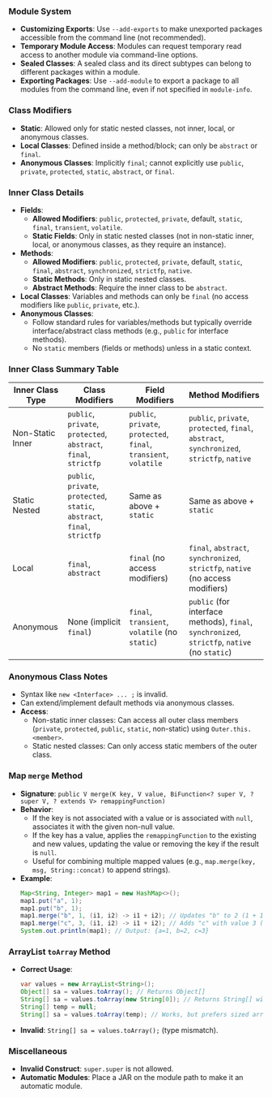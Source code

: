 ### Module System
- **Customizing Exports**: Use `--add-exports` to make unexported packages accessible from the command line (not recommended).
- **Temporary Module Access**: Modules can request temporary read access to another module via command-line options.
- **Sealed Classes**: A sealed class and its direct subtypes can belong to different packages within a module.
- **Exporting Packages**: Use `--add-module` to export a package to all modules from the command line, even if not specified in `module-info`.

### Class Modifiers
- **Static**: Allowed only for static nested classes, not inner, local, or anonymous classes.
- **Local Classes**: Defined inside a method/block; can only be `abstract` or `final`.
- **Anonymous Classes**: Implicitly `final`; cannot explicitly use `public`, `private`, `protected`, `static`, `abstract`, or `final`.

### Inner Class Details
- **Fields**:
  - **Allowed Modifiers**: `public`, `protected`, `private`, default, `static`, `final`, `transient`, `volatile`.
  - **Static Fields**: 
Only in static nested classes (not in non-static inner, local, or anonymous classes, as they require an instance).
- **Methods**:
  - **Allowed Modifiers**: `public`, `protected`, `private`, default, `static`, `final`, `abstract`, `synchronized`, `strictfp`, `native`.
  - **Static Methods**: Only in static nested classes.
  - **Abstract Methods**: Require the inner class to be `abstract`.
- **Local Classes**: Variables and methods can only be `final` (no access modifiers like `public`, `private`, etc.).
- **Anonymous Classes**:
  - Follow standard rules for variables/methods but typically override interface/abstract class methods (e.g., `public` for interface methods).
  - No `static` members (fields or methods) unless in a static context.

### Inner Class Summary Table
| **Inner Class Type** | **Class Modifiers** | **Field Modifiers** | **Method Modifiers** |
|-----------------------|----------------------|----------------------|-----------------------|
| Non-Static Inner      | `public`, `private`, `protected`, `abstract`, `final`, `strictfp` | `public`, `private`, `protected`, `final`, `transient`, `volatile` | `public`, `private`, `protected`, `final`, `abstract`, `synchronized`, `strictfp`, `native` |
| Static Nested         | `public`, `private`, `protected`, `static`, `abstract`, `final`, `strictfp` | Same as above + `static` | Same as above + `static` |
| Local                 | `final`, `abstract` | `final` (no access modifiers) | `final`, `abstract`, `synchronized`, `strictfp`, `native` (no access modifiers) |
| Anonymous             | None (implicit `final`) | `final`, `transient`, `volatile` (no `static`) | `public` (for interface methods), `final`, `synchronized`, `strictfp`, `native` (no `static`) |

### Anonymous Class Notes
- Syntax like `new <Interface> ... ;` is invalid.
- Can extend/implement default methods via anonymous classes.
- **Access**:
  - Non-static inner classes: Can access all outer class members (`private`, `protected`, `public`, `static`, non-static) using `Outer.this.<member>`.
  - Static nested classes: Can only access static members of the outer class.

### Map `merge` Method
- **Signature**: `public V merge(K key, V value, BiFunction<? super V, ? super V, ? extends V> remappingFunction)`
- **Behavior**:
  - If the key is not associated with a value or is associated with `null`, associates it with the given non-null value.
  - If the key has a value, applies the `remappingFunction` to the existing and new values, updating the value or removing the key if the result is `null`.
  - Useful for combining multiple mapped values (e.g., `map.merge(key, msg, String::concat)` to append strings).
- **Example**:
  ```java
  Map<String, Integer> map1 = new HashMap<>();
  map1.put("a", 1);
  map1.put("b", 1);
  map1.merge("b", 1, (i1, i2) -> i1 + i2); // Updates "b" to 2 (1 + 1)
  map1.merge("c", 3, (i1, i2) -> i1 + i2); // Adds "c" with value 3 (no existing value)
  System.out.println(map1); // Output: {a=1, b=2, c=3}
  ```

### ArrayList `toArray` Method
- **Correct Usage**:
  ```java
  var values = new ArrayList<String>();
  Object[] sa = values.toArray(); // Returns Object[]
  String[] sa = values.toArray(new String[0]); // Returns String[] with correct type
  String[] temp = null;
  String[] sa = values.toArray(temp); // Works, but prefers sized array for efficiency
  ```
- **Invalid**: `String[] sa = values.toArray();` (type mismatch).

### Miscellaneous

- **Invalid Construct**: `super.super` is not allowed.
- **Automatic Modules**: Place a JAR on the module path to make it an automatic module.
